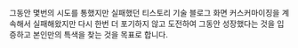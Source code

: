 

그동안 몇번의 시도를 통했지만 실패했던 티스토리 기술 블로그 화면 커스커마이징을 계속해서 실패해왔지만 다시 한번 더 포기하지 않고 도전하여 그동안 성장했다는 것을 입증하고 본인만의 특색을 찾는 것을 목표로 합니다.